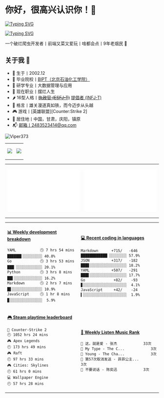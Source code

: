 # 你好，很高兴认识你！👋

[![Typing SVG](https://readme-typing-svg.demolab.com?font=Poppins&weight=600&size=25&letterSpacing=0.15rem&duration=3000&color=FF53B4&vCenter=true&multiline=true&width=435&height=45&lines=Viper373%E4%B8%A8%E5%B0%8F%E6%9A%AE%E7%AC%99)](https://git.io/typing-svg)

[![Typing SVG](https://readme-typing-svg.demolab.com?font=Concert+One&size=25&letterSpacing=0.1rem&duration=3000&color=08D2AB&vCenter=true&multiline=true&width=435&height=80&lines=A+Python+Developer;Always+Debug+Life)](https://git.io/typing-svg)

一个破烂爬虫开发者丨前端又菜又爱玩丨啥都会点丨9年老烟民 🤣

## 关于我 🎨

- 🙁 生于丨2002.12
- 🏫 毕业院校丨[BIPT（北京石油化工学院）](https://www.bipt.edu.cn)
- 🎯 研学专业丨大数据管理与应用
- 🌊 现在职业丨摆烂人生
- 🌶
  16型人格丨<del>[执政官 (ESFJ-T)](https://www.16personalities.com/ch/esfj-人格)</del>
  [提倡者 (INFJ-T)](https://www.16personalities.com/ch/infj-人格)
- 🌱 格言丨雄关漫道真如铁，而今迈步从头越
- 🎮 游戏丨[英雄联盟][Counter:Strike 2]
- 🚩 居住地丨中国，甘肃，庆阳，镇原
- 📬 邮箱丨2483523414@qq.com

![Viper373](https://count.getloli.com/@Viper373?name=Viper373&theme=booru-lewd&padding=7&offset=0&align=top&scale=1&pixelated=1&darkmode=auto)

<table>
<tr>
<td>

![](https://github-readme-stats-one-iota-51.vercel.app/api?username=Viper373&show_icons=true&theme=vue&locale=cn&count_private=true)

</td>
<td>

![](https://cdn.jsdelivr.net/gh/Viper373/metrics@master/metrics.plugin.skyline.city.svg)

</td>
</tr>
</table>

<table>
<tr>
<td>


![](https://raw.githubusercontent.com/Viper373/github-stats/master/generated/overview.svg#gh-light-mode-only)


</td>
<td>

![](https://raw.githubusercontent.com/Viper373/github-stats/master/generated/languages.svg#gh-light-mode-only)

</td>
</tr>
</table>

<table>
<tr>
<td>


<!-- waka-box start -->
#### <a href="https://gist.github.com/8d9a3ebff6996f580d88012e6c6e02e6" target="_blank">📊 Weekly development breakdown</a>
```text
YAML           🕓 7 hrs 54 mins ██████▌░░░░░░░░░ 40.8%
Go             🕓 3 hrs 53 mins ███▏░░░░░░░░░░░░ 20.1%
Python         🕓 3 hrs 8 mins  ██▌░░░░░░░░░░░░░ 16.2%
Markdown       🕓 2 hrs 7 mins  █▋░░░░░░░░░░░░░░ 10.9%
JavaScript     🕓 1 hr 8 mins   ▉░░░░░░░░░░░░░░░  5.9%
```
<!-- Powered by https://github.com/YouEclipse/waka-box-go . -->
<!-- waka-box end -->

</td>
<td>

<!-- lang-box start -->
#### <a href="https://gist.github.com/f12b1909e28c47d7343c80b9590fe61c" target="_blank">💻 Recent coding in languages</a>
```text
Markdown      +715/   -646 ████████████▏░░░░░░░░ 57.9%
JSON          +317/   -182 ███▊░░░░░░░░░░░░░░░░░ 18.2%
YAML          +507/   -291 ███▋░░░░░░░░░░░░░░░░░ 17.7%
Go             +82/    -93 ▊░░░░░░░░░░░░░░░░░░░░  4.1%
JavaScript     +42/    -24 ▍░░░░░░░░░░░░░░░░░░░░  1.9%
```
<!-- Powered by https://github.com/Viper373/lang-box . -->
<!-- lang-box end -->

</td>
</tr>
<tr>
<td>

<!-- steam-box start -->
#### <a href="https://gist.github.com/64b6ce7b21a7d554b10b5a105b716ec7" target="_blank">🎮 Steam playtime leaderboard</a>
```text
🔫 Counter-Strike 2                 🕘 1052 hrs 24 mins
🎮 Apex Legends                     🕘 173 hrs 49 mins
🎮 Raft                             🕘 97 hrs 33 mins
🎮 Cities: Skylines                 🕘 61 hrs 0 mins
💻 Wallpaper Engine                 🕘 57 hrs 28 mins
```
<!-- Powered by https://github.com/YouEclipse/steam-box . -->
<!-- steam-box end -->

</td>
<td>

<!-- netease-music-box start -->
#### <a href="https://gist.github.com/0de3f9fc7f3078a800f738e25eccea54" target="_blank">🎵 Weekly Listen Music Rank</a>
```text
🥇 这，就是爱 - 张杰			33次    
🥈 My Type - The C...			3次    
🥉 Young - The Cha...			3次    
🏅 第57次取消发送 - 菲菲公主...			3次    
🏅 不要说话 - 陈奕迅			3次    
```
<!-- Powered by https://github.com/Viper373/netease-music-box-go . -->
<!-- netease-music-box end -->

</td>
</tr>
</table>

